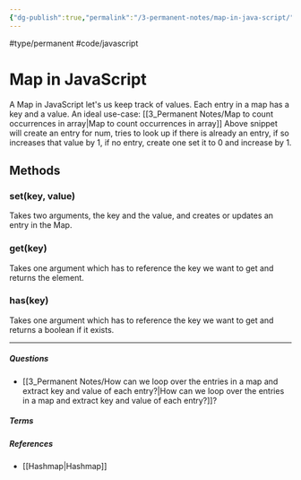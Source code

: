 ```yaml
---
{"dg-publish":true,"permalink":"/3-permanent-notes/map-in-java-script/","created":"2023-07-17T23:43:45.800+02:00","updated":"2023-08-18T12:14:19.579+02:00"}
---
```


#type/permanent #code/javascript

# Map in JavaScript

A Map in JavaScript let's us keep track of values. Each entry in a map has a key and a value. An ideal use-case: [[3_Permanent Notes/Map to count occurrences in array\|Map to count occurrences in array]]
Above snippet will create an entry for num, tries to look up if there is already an entry, if so increases that value by 1, if no entry, create one set it to 0 and increase by 1.

## Methods
### set(key, value)
Takes two arguments, the key and the value, and creates or updates an entry in the Map.

### get(key)
Takes one argument which has to reference the key we want to get and returns the element.

### has(key)
Takes one argument which has to reference the key we want to get and returns a boolean if it exists.

---
##### Questions
- [[3_Permanent Notes/How can we loop over the entries in a map and extract key and value of each entry?\|How can we loop over the entries in a map and extract key and value of each entry?]]?

##### Terms
<!-- Links to definition pages -->

##### References
<!-- Links to pages not referenced in the content -->
- [[Hashmap\|Hashmap]]
